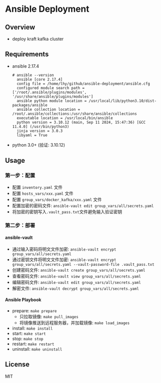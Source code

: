 # Ansible Deployment

## Overview
- deploy kraft kafka cluster

## Requirements

- ansible 2.17.4
  ```
  # ansible --version
    ansible [core 2.17.4]
    config file = /home/lhy/github/ansible-deployment/ansible.cfg
    configured module search path = ['/root/.ansible/plugins/modules', '/usr/share/ansible/plugins/modules']
    ansible python module location = /usr/local/lib/python3.10/dist-packages/ansible
    ansible collection location = /root/.ansible/collections:/usr/share/ansible/collections
    executable location = /usr/local/bin/ansible
    python version = 3.10.12 (main, Sep 11 2024, 15:47:36) [GCC 11.4.0] (/usr/bin/python3)
    jinja version = 3.0.3
    libyaml = True
  ```
- python 3.0+ (验证: 3.10.12)

## Usage

### 第一步：配置

- 配置 `inventory.yaml` 文件
- 配置 `hosts_vars/xxx.yaml` 文件
- 配置 `group_vars/docker_kafka/xxx.yaml` 文件
- 配置加密的密码文件: `ansible-vault edit group_vars/all/secrets.yaml`
- 将加密的密钥写入`.vault_pass.txt`文件避免输入验证密钥

### 第二步：部署

#### ansible-vault
- 通过输入密码将明文文件加密: `ansible-vault encrypt group_vars/all/secrets.yaml`   
- 通过密钥文件将明文文件加密: `ansible-vault encrypt group_vars/all/secrets.yaml --vault-password-file .vault_pass.txt`
- 创建密码文件: `ansible-vault create group_vars/all/secrets.yaml`
- 查看密码文件: `ansible-vault view group_vars/all/secrets.yaml`
- 编辑密码文件: `ansible-vault edit group_vars/all/secrets.yaml`
- 解密文件: `ansible-vault decrypt group_vars/all/secrets.yaml`

#### Ansible Playbook
- prepare: `make prepare`
  - 只拉取镜像: `make pull_images`
  - 将镜像推送到远程服务器，并加载镜像: `make load_images`
- install: `make install`
- start: `make start`
- stop: `make stop`
- restart: `make restart`
- uninstall: `make uninstall`

## License

MIT